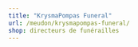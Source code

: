 ```yaml
---
title: "KrysmaPompas Funeral"
url: /meudon/krysmapompas-funeral/
shop: directeurs de funérailles
---
```

